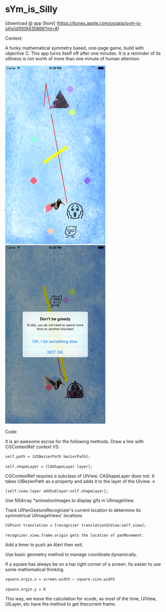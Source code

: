 # sYm_is_Silly
[download @ app Store] (https://itunes.apple.com/us/app/sym-is-silly/id1009435868?mt=8)


Context: 

A funky mathematical symmetry based, one-page game, build with objective C.
This app turns itself off after one minutes. 
It is a reminder of its silliness is not worth of more than one minute of human attention.

<img src="./TEST_5/images/iOS Simulator Screen Shot Jul 9, 2015, 12.36.31 PM.png" width="320">
<img src="./TEST_5/images/iOS Simulator Screen Shot Jul 9, 2015, 12.36.49 PM.png" width="320">

Code: 

It is an awesome excise for the following methods. 
Draw a line with CGContextRef context
                    VS
                    
    self.path = [UIBezierPath bezierPath];
    
    self.shapeLayer = [CAShapeLayer layer];
    
  CGContextRef requires a subclass of UIView. 
  CAShapeLayer does not. It takes UIBezierPath as a property and adds it to the layer of the UIview ->
  
    [self.view.layer addSublayer:self.shapeLayer];

Use NSArray *animationImages to display gifs in UIImageView.

Track UIPanGestureRecognizer's current location to determine its symmetrical UIImageViews' locations

    CGPoint translation = [recognizer translationInView:self.view];
    
    recognizer.view.frame.origin gets the location of panMovement.
  
Add a timer to push an Alert then exit.

Use basic geometry method to manage coordinate dynamically.

If a square has always be on a top right corner of a screen. Its easier to use some mathematical thinking. 
 
    square.orgin.x = screen.width – square.size.width 
    
    square.orgin.y = 0 
    
 This way, we leave the calculation for xcode, as most of the time, UIView, UILayer, etc have the method to get thecurrent frame.
